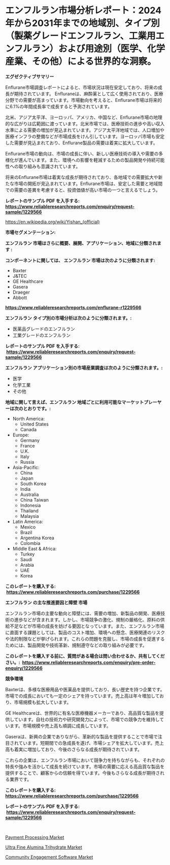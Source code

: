 <p><h1>エンフルラン市場分析レポート：2024年から2031年までの地域別、タイプ別（製薬グレードエンフルラン、工業用エンフルラン）および用途別（医学、化学産業、その他）による世界的な洞察。</h1></p><p><strong>エグゼクティブサマリー</strong></p>
<p><p>Enflurane市場調査レポートによると、市場状況は現在安定しており、将来の成長が期待されています。 Enfluraneは、麻酔薬として広く使用されており、医療分野での需要が高まっています。市場動向を考えると、Enflurane市場は将来的に6.1%の年間成長率で成長すると予測されています。</p><p>北米、アジア太平洋、ヨーロッパ、アメリカ、中国など、Enflurane市場の地理的な広がりは広範囲に渡っています。北米市場では、医療技術の進歩や高い収入水準による需要の増加が見込まれています。アジア太平洋地域では、人口増加や医療インフラの整備などが市場成長をけん引しています。ヨーロッパ市場も安定した需要が見込まれており、Enflurane製品の需要は着実に拡大しています。</p><p>Enflurane市場の動向は、市場の成長に伴い、新しい医療技術の導入や需要の多様化が進んでいます。また、環境への影響を軽減するための製品開発や持続可能性への取り組みも意識されています。</p><p>将来のEnflurane市場は着実な成長が期待されており、各地域での需要拡大や新たな市場の開拓が見込まれています。Enflurane市場は、安定した需要と地域間での需要の差異を考慮すると、投資価値が高い市場の一つと言えるでしょう。</p></p>
<p><strong>レポートのサンプル PDF を入手する: <a href="https://www.reliableresearchreports.com/enquiry/request-sample/1229566">https://www.reliableresearchreports.com/enquiry/request-sample/1229566</a></strong></p>
<p><a href="https://en.wikipedia.org/wiki/Yishan_(official)">https://en.wikipedia.org/wiki/Yishan_(official)</a></p>
<p><strong>市場セグメンテーション:</strong></p>
<p><strong> エンフルラン 市場はさらに概要、展開、アプリケーション、地域に分類されます :</strong></p>
<p><strong>コンポーネントに関しては、 エンフルラン 市場は次のように分類されます: &nbsp;</strong></p>
<p><ul><li>Baxter</li><li>J&TEC</li><li>GE Healthcare</li><li>Gasera</li><li>Draeger</li><li>Abbott</li></ul></p>
<p><strong><a href="https://www.reliableresearchreports.com/enflurane-r1229566">https://www.reliableresearchreports.com/enflurane-r1229566</a></strong></p>
<p><strong> エンフルラン タイプ別の市場分析は次のように分類されます。:</strong></p>
<p><ul><li>医薬品グレードのエンフルラン</li><li>工業グレードのエンフルラン</li></ul></p>
<p><strong>レポートのサンプル PDF を入手する: &nbsp;<a href="https://www.reliableresearchreports.com/enquiry/request-sample/1229566">https://www.reliableresearchreports.com/enquiry/request-sample/1229566</a></strong></p>
<p><strong> エンフルラン アプリケーション別の市場産業調査は次のように分類されます。:</strong></p>
<p><ul><li>医学</li><li>化学工業</li><li>その他</li></ul></p>
<p><strong>地域に関して言えば、エンフルラン 地域ごとに利用可能なマーケットプレーヤーは次のとおりです。:</strong></p>
<p><ul>
    <li>
        North America:
        <ul>
            <li>United States</li>
            <li>Canada</li>
        </ul>
    </li>
    <li>
        Europe:
        <ul>
            <li>Germany</li>
            <li>France</li>
            <li>U.K.</li>
            <li>Italy</li>
            <li>Russia</li>
        </ul>
    </li>
    <li>
        Asia-Pacific:
        <ul>
            <li>China</li>
            <li>Japan</li>
            <li>South Korea</li>
            <li>India</li>
            <li>Australia</li>
            <li>China Taiwan</li>
            <li>Indonesia</li>
            <li>Thailand</li>
            <li>Malaysia</li>
        </ul>
    </li>
    <li>
        Latin America:
        <ul>
            <li>Mexico</li>
            <li>Brazil</li>
            <li>Argentina Korea</li>
            <li>Colombia</li>
        </ul>
    </li>
    <li>
        Middle East & Africa:
        <ul>
            <li>Turkey</li>
            <li>Saudi</li>
            <li>Arabia</li>
            <li>UAE</li>
            <li>Korea</li>
        </ul>
    </li>
    </ul></p>
<p><strong>このレポートを購入する: &nbsp;<a href="https://www.reliableresearchreports.com/purchase/1229566">https://www.reliableresearchreports.com/purchase/1229566</a></strong></p>
<p><strong>エンフルラン の主な推進要因と障壁 市場</strong></p>
<p><p>エンフルラン市場の主要な動向と障壁には、需要の増加、新製品の開発、医療技術の進歩などが含まれます。しかし、市場競争の激化、規制の厳格化、原料の供給不足などが市場の成長を妨げる要因となっています。また、エンフルラン市場に直面する課題としては、製品のコスト増加、環境への懸念、医療関連のリスクや法的制限などが挙げられます。これらの問題を克服し、市場の成長を促進するためには、製品開発や技術革新、規制遵守などの取り組みが必要です。</p></p>
<p><strong>このレポートを購入する前に、質問がある場合は問い合わせるか、共有してください。:&nbsp; <a href="https://www.reliableresearchreports.com/enquiry/pre-order-enquiry/1229566">https://www.reliableresearchreports.com/enquiry/pre-order-enquiry/1229566</a></strong></p>
<p><strong>競争環境</strong></p>
<p><p>Baxterは、多様な医療用品や医薬品を提供しており、長い歴史を持つ企業です。市場での成長においても一定のシェアを持っています。売上高は年々増加しており、市場規模も拡大しています。</p><p>GE Healthcareは、世界的に有名な医療機器メーカーであり、高品質な製品を提供しています。自社の技術力や研究開発力によって、市場での競争力を維持しています。市場規模や売上高も順調に成長しています。</p><p>Gaseraは、新興の企業でありながら、革新的な製品を提供することで市場で注目されています。短期間での急成長を遂げ、市場シェアを拡大しています。売上高も着実に増加しており、今後のさらなる成長が期待されています。</p><p>これらの企業は、エンフルラン市場において競争力を持ちながらも、それぞれの特長や強みを活かして成長を続けています。市場の需要に応える高品質な製品を提供することで、顧客からの信頼を得ています。今後もさらなる成長が期待される業界です。</p></p>
<p><strong>このレポートを購入する: &nbsp; <a href="https://www.reliableresearchreports.com/purchase/1229566">https://www.reliableresearchreports.com/purchase/1229566</a></strong></p>
<p><strong>レポートのサンプル PDF を入手する: &nbsp;<a href="https://www.reliableresearchreports.com/enquiry/request-sample/1229566">https://www.reliableresearchreports.com/enquiry/request-sample/1229566</a></strong><strong></strong></p>
<p>&nbsp;</p>
<p><p><a href="https://github.com/ferandochandle/Market-Research-Report-List-1/blob/main/payment-processing-market.md">Payment Processing Market</a></p><p><a href="https://issuu.com/reportprime-2/docs/ultra-fine-alumina-trihydrate-market-size-2030.ppt">Ultra Fine Alumina Trihydrate Market</a></p><p><a href="https://github.com/trackie2000/Market-Research-Report-List-1/blob/main/community-engagement-software-market.md">Community Engagement Software Market</a></p></p>